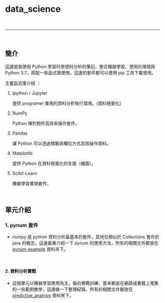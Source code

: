 # data_science

<br>

----------------------------------------------------


<br>

## 簡介

這邊是我使用 Python 學習科學資料分析的筆記，整合機器學習。使用的環境爲 Python 3.7，搭配一些函式庫使用。這邊的套件都可以使用 pip 工具下載使用。

主要函式庫介紹 ：

1.  Ipython / Jupyter

    提供 programer 專用的資料分析執行環境。(資料視覺化)

2.  NumPy

    Python 陣列物件高效率操作套件。

3.  Pandas

    讓 Python 可以透過標籤與欄位方式高效操作資料。

4.  Matplotlib

    提供 Python 在資料視覺化的支援（繪圖）。

5.  Scikit-Learn

    機器學習實現套件。

<br>

## 單元介紹

### 1. pynum 套件

*   numpy 是 python 資料分析最基本的套件，其地位類似於 Collections 套件於 java 的概念。這邊着重介紹一下 pynum 的使用方法，所有的相關文件都放在 [pynum-example](./pynum-example) 資料夾下。

<br>

#### 2. 資料分析實戰

*   這個單元以機器學習應用為主，偏向實戰訓練，基本都是在網路或書籍上蒐集的一些範例教學，這邊做一下整理紀錄。所有的相關文件都放在 [predictive_analysis](./predictive_analysis) 資料夾下。